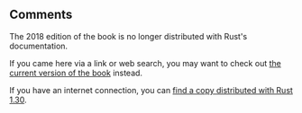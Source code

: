 ## Comments

The 2018 edition of the book is no longer distributed with Rust's documentation.

If you came here via a link or web search, you may want to check out [the current version of the book](../ch03-04-comments.html) instead.

If you have an internet connection, you can [find a copy distributed with Rust 1.30](https://doc.rust-lang.org/1.30.0/book/2018-edition/ch03-04-comments.html).